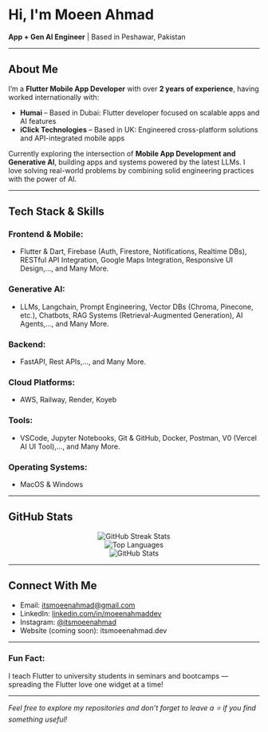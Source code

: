 # Hi, I'm Moeen Ahmad

**App + Gen AI Engineer** | Based in Peshawar, Pakistan

---

## About Me

I’m a **Flutter Mobile App Developer** with over **2 years of experience**, having worked internationally with:

- **Humai** – Based in Dubai: Flutter developer focused on scalable apps and AI features  
- **iClick Technologies** – Based in UK: Engineered cross-platform solutions and API-integrated mobile apps

Currently exploring the intersection of **Mobile App Development and Generative AI**, building apps and systems powered by the latest LLMs. I love solving real-world problems by combining solid engineering practices with the power of AI.

---

## Tech Stack & Skills

### Frontend & Mobile:
- Flutter & Dart, Firebase (Auth, Firestore, Notifications, Realtime DBs), RESTful API Integration, Google Maps Integration, Responsive UI Design,..., and Many More.

### Generative AI:
- LLMs, Langchain, Prompt Engineering, Vector DBs (Chroma, Pinecone, etc.), Chatbots, RAG Systems (Retrieval-Augmented Generation), AI Agents,..., and Many More.

### Backend:
- FastAPI, Rest APIs,..., and Many More.

### Cloud Platforms:
- AWS, Railway, Render, Koyeb

### Tools:
- VSCode, Jupyter Notebooks, Git & GitHub, Docker, Postman, V0 (Vercel AI UI Tool),..., and Many More.

### Operating Systems:
- MacOS & Windows

---

## GitHub Stats

<p align="center">
  <img src="https://github-readme-streak-stats.herokuapp.com/?user=itsmoeenahmad&theme=radical" alt="GitHub Streak Stats" />
  <br/>
  <img src="https://github-readme-stats.vercel.app/api/top-langs/?username=itsmoeenahmad&layout=compact&theme=radical" alt="Top Languages" />
  <br/>
  <img src="https://github-readme-stats.vercel.app/api?username=itsmoeenahmad&show_icons=true&theme=radical" alt="GitHub Stats" />
</p>


---

## Connect With Me

- Email: itsmoeenahmad@gmail.com  
- LinkedIn: [linkedin.com/in/moeenahmaddev](https://www.linkedin.com/in/itsmoeenahmad)  
- Instagram: [@itsmoeenahmad](https://www.instagram.com/itsmoeenahmad)  
- Website (coming soon): itsmoeenahmad.dev

---

### Fun Fact:
I teach Flutter to university students in seminars and bootcamps — spreading the Flutter love one widget at a time!

---

*Feel free to explore my repositories and don’t forget to leave a ⭐ if you find something useful!*
